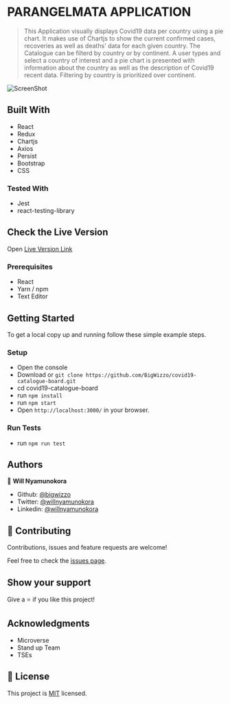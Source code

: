 # PARANGELMATA APPLICATION

> This Application visually displays Covid19 data per country using a pie chart.
> It makes use of Chartjs to show the current confirmed cases, recoveries as well as deaths' data for each given country.
> The Catalogue can be filterd by country or by continent.
> A user types and select a country of interest and a pie chart is presented with information about the country as well as the description of Covid19 recent data.
> Filtering by country is prioritized over continent.

![ScreenShot](./screenshot.jpg)

## Built With

- React
- Redux
- Chartjs
- Axios
- Persist
- Bootstrap
- CSS

### Tested With

- Jest
- react-testing-library

## Check the Live Version

Open [Live Version Link](https://bigwizzo.github.io/covid19-catalogue-board)

### Prerequisites

- React
- Yarn / npm
- Text Editor

## Getting Started

To get a local copy up and running follow these simple example steps.

### Setup

- Open the console
- Download or `git clone https://github.com/BigWizzo/covid19-catalogue-board.git`
- cd covid19-catalogue-board
- run `npm install`
- run `npm start`
- Open `http://localhost:3000/` in your browser.

### Run Tests

- run `npm run test`

## Authors

👤 **Will Nyamunokora**

- Github: [@bigwizzo](https://github.com/bigwizzo)
- Twitter: [@willnyamunokora](https://twitter.com/willnyamunokora)
- Linkedin: [@willnyamunokora](https://linkedin.com/in/willnyamunokora)

## 🤝 Contributing

Contributions, issues and feature requests are welcome!

Feel free to check the [issues page](https://github.com/BigWizzo/PARANGELMATA-APPLICATION/issues).

## Show your support

Give a ⭐️ if you like this project!

## Acknowledgments

- Microverse
- Stand up Team
- TSEs

## 📝 License

This project is [MIT](https://opensource.org/licenses/MIT) licensed.
